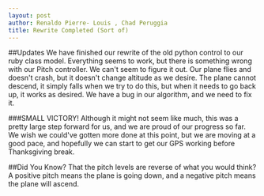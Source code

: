 ```yaml
---
layout: post
author: Renaldo Pierre- Louis , Chad Peruggia
title: Rewrite Completed (Sort of)
---
```


##Updates
We have finished our rewrite of the old python control to our ruby class model.  Everything seems to work, but there is something wrong with our Pitch controller.  We can't seem to figure it out.  Our plane flies and doesn't crash, but it doesn't change altitude as we desire.  The plane cannot descend, it simply falls when we try to do this, but when it needs to go back up, it works as desired.  We have a bug in our algorithm, and we need to fix it.

###SMALL VICTORY!
Although it might not seem like much, this was a pretty large step forward for us, and we are proud of our progress so far.  We wish we could've gotten more done at this point, but we are moving at a good pace, and hopefully we can start to get our GPS working before Thanksgiving break.

##Did You Know? 
That the pitch levels are reverse of what you would think? A positive pitch means the plane is going down, and a negative pitch means the plane will ascend.